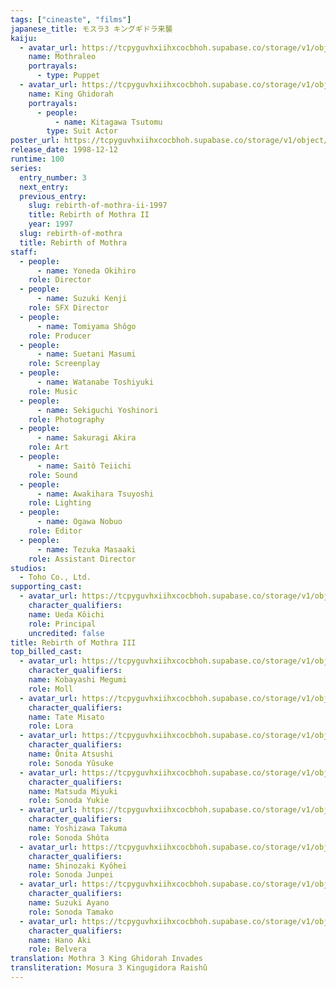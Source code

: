 ```yaml
---
tags: ["cineaste", "films"]
japanese_title: モスラ3 キングギドラ来襲
kaiju:
  - avatar_url: https://tcpyguvhxiihxcocbhoh.supabase.co/storage/v1/object/public/godzilla-cineaste-public/content/films/rebirth-of-mothra-iii-1998/kaiju-avatars/01417.jpg?t=2023-10-02T00%3A24%3A40.374Z
    name: Mothraleo
    portrayals:
      - type: Puppet
  - avatar_url: https://tcpyguvhxiihxcocbhoh.supabase.co/storage/v1/object/public/godzilla-cineaste-public/content/films/rebirth-of-mothra-iii-1998/kaiju-avatars/tsutomu-kitagawa-0.jpg?t=2023-09-04T02%3A48%3A11.774Z
    name: King Ghidorah
    portrayals:
      - people:
          - name: Kitagawa Tsutomu
        type: Suit Actor
poster_url: https://tcpyguvhxiihxcocbhoh.supabase.co/storage/v1/object/public/godzilla-cineaste-public/content/films/rebirth-of-mothra-iii-1998/posters/rebirth-of-mothra-3-1998.jpg
release_date: 1998-12-12
runtime: 100
series:
  entry_number: 3
  next_entry:
  previous_entry:
    slug: rebirth-of-mothra-ii-1997
    title: Rebirth of Mothra II
    year: 1997
  slug: rebirth-of-mothra
  title: Rebirth of Mothra
staff:
  - people:
      - name: Yoneda Okihiro
    role: Director
  - people:
      - name: Suzuki Kenji
    role: SFX Director
  - people:
      - name: Tomiyama Shôgo
    role: Producer
  - people:
      - name: Suetani Masumi
    role: Screenplay
  - people:
      - name: Watanabe Toshiyuki
    role: Music
  - people:
      - name: Sekiguchi Yoshinori
    role: Photography
  - people:
      - name: Sakuragi Akira
    role: Art
  - people:
      - name: Saitô Teiichi
    role: Sound
  - people:
      - name: Awakihara Tsuyoshi
    role: Lighting
  - people:
      - name: Ogawa Nobuo
    role: Editor
  - people:
      - name: Tezuka Masaaki
    role: Assistant Director
studios:
  - Toho Co., Ltd.
supporting_cast:
  - avatar_url: https://tcpyguvhxiihxcocbhoh.supabase.co/storage/v1/object/public/godzilla-cineaste-public/content/films/rebirth-of-mothra-iii-1998/cast-avatars/koichi-ueda-0.jpg
    character_qualifiers:
    name: Ueda Kôichi
    role: Principal
    uncredited: false
title: Rebirth of Mothra III
top_billed_cast:
  - avatar_url: https://tcpyguvhxiihxcocbhoh.supabase.co/storage/v1/object/public/godzilla-cineaste-public/content/films/rebirth-of-mothra-iii-1998/cast-avatars/megumi-kobayashi-0.jpg
    character_qualifiers:
    name: Kobayashi Megumi
    role: Moll
  - avatar_url: https://tcpyguvhxiihxcocbhoh.supabase.co/storage/v1/object/public/godzilla-cineaste-public/content/films/rebirth-of-mothra-iii-1998/cast-avatars/misato-date-0.jpg
    character_qualifiers:
    name: Tate Misato
    role: Lora
  - avatar_url: https://tcpyguvhxiihxcocbhoh.supabase.co/storage/v1/object/public/godzilla-cineaste-public/content/films/rebirth-of-mothra-iii-1998/cast-avatars/atsushi-onita-0.jpg
    character_qualifiers:
    name: Ônita Atsushi
    role: Sonoda Yûsuke
  - avatar_url: https://tcpyguvhxiihxcocbhoh.supabase.co/storage/v1/object/public/godzilla-cineaste-public/content/films/rebirth-of-mothra-iii-1998/cast-avatars/miyuki-matsuda-0.jpg
    character_qualifiers:
    name: Matsuda Miyuki
    role: Sonoda Yukie
  - avatar_url: https://tcpyguvhxiihxcocbhoh.supabase.co/storage/v1/object/public/godzilla-cineaste-public/content/films/rebirth-of-mothra-iii-1998/cast-avatars/takuma-yoshizawa-0.jpg
    character_qualifiers:
    name: Yoshizawa Takuma
    role: Sonoda Shôta
  - avatar_url: https://tcpyguvhxiihxcocbhoh.supabase.co/storage/v1/object/public/godzilla-cineaste-public/content/films/rebirth-of-mothra-iii-1998/cast-avatars/kyohei-shinozaki-0.jpg
    character_qualifiers:
    name: Shinozaki Kyôhei
    role: Sonoda Junpei
  - avatar_url: https://tcpyguvhxiihxcocbhoh.supabase.co/storage/v1/object/public/godzilla-cineaste-public/content/films/rebirth-of-mothra-iii-1998/cast-avatars/ayano-suzuki-0.jpg
    character_qualifiers:
    name: Suzuki Ayano
    role: Sonoda Tamako
  - avatar_url: https://tcpyguvhxiihxcocbhoh.supabase.co/storage/v1/object/public/godzilla-cineaste-public/content/films/rebirth-of-mothra-iii-1998/cast-avatars/aki-hano-0.jpg
    character_qualifiers:
    name: Hano Aki
    role: Belvera
translation: Mothra 3 King Ghidorah Invades
transliteration: Mosura 3 Kingugidora Raishû
---
```

